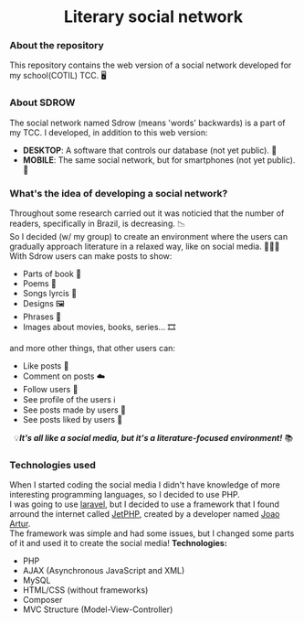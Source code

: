 <div align="center">
  
# Literary social network  

</div>

### About the repository
This repository contains the web version of a social network developed for my school(COTIL) TCC. 🖥  <br>

### About SDROW
The social network named Sdrow (means 'words' backwards) is a part of my TCC.
I developed, in addition to this web version:
- **DESKTOP**: A software that controls our database (not yet public). 💾
- **MOBILE**: The same social network, but for smartphones (not yet public). 📱

### What's the idea of developing a social network?
Throughout some research carried out it was noticied that the number of readers, specifically in Brazil, is decreasing. 📉  <br>
So I decided (w/ my group) to create an environment where the users can gradually approach literature in a relaxed way, like on social media. 👨🏻‍💻  <br>
With Sdrow users can make posts to show:
- Parts of book 📖
- Poems 📜
- Songs lyrcis 🎼
- Designs 🖼️
- Phrases 📑
- Images about movies, books, series... 🎞️ <br>
  
and more other things, that other users can:


- Like posts 💙
- Comment on posts ☁️
- Follow users 👥
- See profile of the users ℹ️
- See posts made by users 📰
- See posts liked by users 💙 <br>

<div align="center">

💡***It's all like a social media, but it's a literature-focused environment!*** 📚 

</div>
 
 ### Technologies used
 When I started coding the social media I didn't have knowledge of more interesting programming languages, so I decided to use PHP. <br>
 I was going to use [laravel](https://laravel.com/), but I decided to use a framework that I found arround the internet called [JetPHP](https://github.com/jetphp), created by a developer named [Joao Artur](https://github.com/JoaoArtur). <br>
 The framework was simple and had some issues, but I changed some parts of it and used it to create the social media!
 **Technologies:**
 - PHP
 - AJAX (Asynchronous JavaScript and XML)
 - MySQL
 - HTML/CSS (without frameworks)
 - Composer
 - MVC Structure (Model-View-Controller)


 

